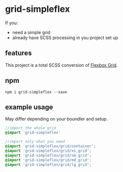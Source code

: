 # grid-simpleflex

If you:
- need a simple grid
- already have SCSS processing in you project set up

## features

This project is a total SCSS conversion of [Flexbox Grid](http://flexboxgrid.com).

## npm
`npm i grid-simpleflex --save`

## example usage

May differ depending on your boundler and setup.

```SCSS
//import the whole grid
@import 'grid-simpleflex'
```

```SCSS
//import only what you need
@import 'grid-simpleflex/grid/container';
@import 'grid-simpleflex/grid/xs_grid';
@import 'grid-simpleflex/grid/sm_grid';
@import 'grid-simpleflex/grid/md_grid';
@import 'grid-simpleflex/grid/lg_grid';
```